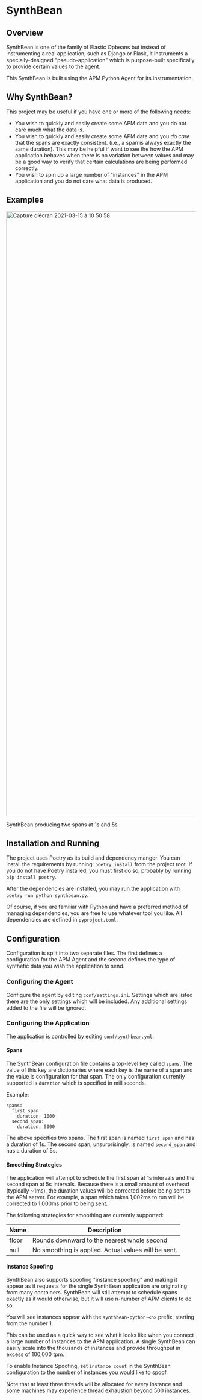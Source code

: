 # SynthBean

## Overview

SynthBean is one of the family of Elastic Opbeans but instead of instrumenting a real application,
such as Django or Flask, it instruments a specially-designed "pseudo-application" which is purpose-built
specifically to provide certain values to the agent.

This SynthBean is built using the APM Python Agent for its instrumentation.

## Why SynthBean?

This project may be useful if you have one or more of the following needs:

* You wish to quickly and easily create some APM data and you do not care much what the data is.
* You wish to quickly and easily create some APM data and you _do care_ that the spans are exactly consistent. (i.e., a span is always exactly the same duration). This may be helpful if want to see the how the APM application behaves when there is no variation between values and may be a good way to verify that certain calculations are being performed correctly.
* You wish to spin up a large number of "instances" in the APM application and you do not care what data is produced.

## Examples

<img width="1604" alt="Capture d’écran 2021-03-15 à 10 50 58" src="https://user-images.githubusercontent.com/111616/111137985-53e43800-8577-11eb-826b-baeddd2d1681.png">

SynthBean producing two spans at 1s and 5s



## Installation and Running 

The project uses Poetry as its build and dependency manger. You can install the requirements
by running: `poetry install` from the project root. If you do not have Poetry installed, you must
first do so, probably by running `pip install poetry`. 

After the dependencies are installed, you may run the application with `poetry run python synthbean.py`. 

Of course, if you are familiar with Python and have a preferred method of managing dependencies, you are free to use whatever tool you like. All dependencies are defined in `pyproject.toml`.

## Configuration

Configuration is split into two separate files. The first defines a configuration for the APM Agent
and the second defines the type of synthetic data you wish the application to send.

### Configuring the Agent

Configure the agent by editing `conf/settings.ini`. Settings which are listed there are the only settings
which will be included. Any additional settings added to the file will be ignored.

### Configuring the Application

The application is controlled by editing `conf/synthbean.yml`.

#### Spans

The SynthBean configuration file contains a top-level key called `spans`. The value of this key are dictionaries
where each key is the name of a span and the value is configuration for that span. The only configuration currently
supported is `duration` which is specified in milliseconds.

Example:

```
spans:
  first_span:
    duration: 1000
  second_span:
    duration: 5000
```
The above specifies two spans. The first span is named `first_span` and has a duration of 1s. The second span, unsurprisingly,
is named `second_span` and has a duration of 5s.

#### Smoothing Strategies

The application will attempt to schedule the first span at 1s intervals and the second span at 5s intervals. Because there is a small
amount of overhead (typically ~1ms), the duration values will be corrected before being sent to the APM server. For example, a span
which takes 1,002ms to run will be corrected to 1,000ms prior to being sent.

The following strategies for smoothing are currently supported:

|Name|Description|
|---------|----------|
|floor|Rounds downward to the nearest whole second|
|null|No smoothing is applied. Actual values will be sent.|

#### Instance Spoofing

SynthBean also supports spoofing "instance spoofing" and making it appear as if requests for the single SynthBean application are
originating from many containers. SynthBean will still attempt to schedule spans exactly as it would otherwise, but it will use
n-number of APM clients to do so.

You will see instances appear with the `synthbean-python-<n>` prefix, starting from the number 1.

This can be used as a quick way to see what it looks like when you connect a large number of instances to the APM application. A single
SynthBean can easily scale into the thousands of instances and provide throughput in excess of 100,000 tpm. 

To enable Instance Spoofing, set `instance_count` in the SynthBean configuration to the number of
instances you would like to spoof.

Note that at least three threads will be allocated for every instance and some machines may experience thread exhaustion beyond 500 instances.

